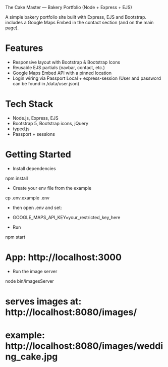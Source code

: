 The Cake Master — Bakery Portfolio (Node + Express + EJS)

A simple bakery portfolio site built with Express, EJS and Bootstrap.
includes a Google Maps Embed in the contact section (and on the main page).

# Features

- Responsive layout with Bootstrap & Bootstrap Icons
- Reusable EJS partials (navbar, contact, etc.)
- Google Maps Embed API with a pinned location
- Login wiring via Passport Local + express-session (User and password can be found in /data/user.json)

# Tech Stack

- Node.js, Express, EJS
- Bootstrap 5, Bootstrap icons, jQuery
- typed.js
- Passport + sessions

# Getting Started

- Install dependencies

npm install

- Create your env file from the example

cp .env.example .env

- then open .env and set:

- GOOGLE_MAPS_API_KEY=your_restricted_key_here

- Run

npm start

# App: http://localhost:3000

- Run the image server

node bin/imagesServer

# serves images at: http://localhost:8080/images/<filename>

# example: http://localhost:8080/images/wedding_cake.jpg
